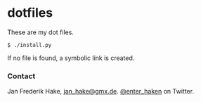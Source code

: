 dotfiles
========

These are my dot files.

```
$ ./install.py
```

If no file is found, a symbolic link is created.

### Contact

Jan Frederik Hake, <jan_hake@gmx.de>. [@enter\_haken](https://twitter.com/enter_haken) on Twitter.
